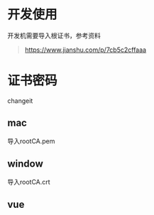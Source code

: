# 开发使用
开发机需要导入根证书，参考资料
> https://www.jianshu.com/p/7cb5c2cffaaa

# 证书密码
changeit

## mac
导入rootCA.pem

## window
导入rootCA.crt

## vue
